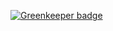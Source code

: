 
[![Greenkeeper badge](https://badges.greenkeeper.io/borisyordanov/github-issues-angularjs.svg)](https://greenkeeper.io/)
